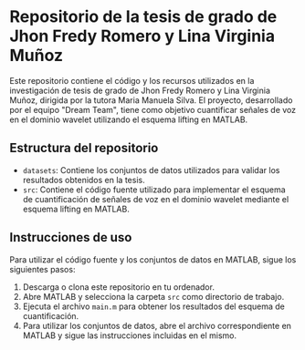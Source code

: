 # Repositorio de la tesis de grado de Jhon Fredy Romero y Lina Virginia Muñoz

Este repositorio contiene el código y los recursos utilizados en la investigación de tesis de grado de Jhon Fredy Romero y Lina Virginia Muñoz, dirigida por la tutora Maria Manuela Silva. El proyecto, desarrollado por el equipo "Dream Team", tiene como objetivo cuantificar señales de voz en el dominio wavelet utilizando el esquema lifting en MATLAB.

## Estructura del repositorio

- `datasets`: Contiene los conjuntos de datos utilizados para validar los resultados obtenidos en la tesis.
- `src`: Contiene el código fuente utilizado para implementar el esquema de cuantificación de señales de voz en el dominio wavelet mediante el esquema lifting en MATLAB.

## Instrucciones de uso

Para utilizar el código fuente y los conjuntos de datos en MATLAB, sigue los siguientes pasos:

1. Descarga o clona este repositorio en tu ordenador.
2. Abre MATLAB y selecciona la carpeta `src` como directorio de trabajo.
3. Ejecuta el archivo `main.m` para obtener los resultados del esquema de cuantificación.
4. Para utilizar los conjuntos de datos, abre el archivo correspondiente en MATLAB y sigue las instrucciones incluidas en el mismo.
